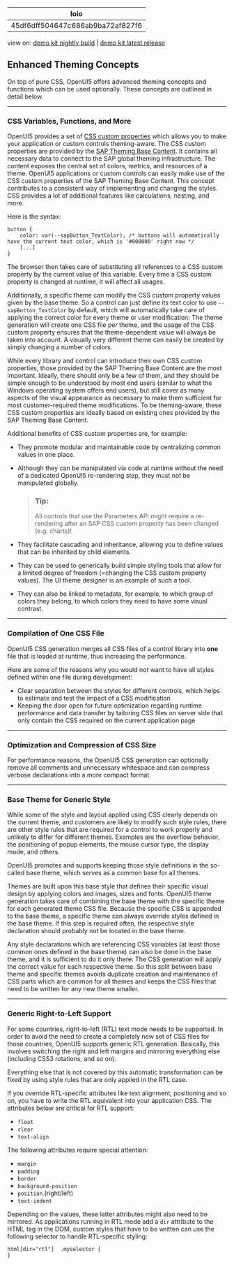 <!-- loio45df6dff504647c686ab9ba72af827f6 -->

| loio |
| -----|
| 45df6dff504647c686ab9ba72af827f6 |

<div id="loio">

view on: [demo kit nightly build](https://sdk.openui5.org/nightly/#/topic/45df6dff504647c686ab9ba72af827f6) | [demo kit latest release](https://sdk.openui5.org/topic/45df6dff504647c686ab9ba72af827f6)</div>

## Enhanced Theming Concepts

On top of pure CSS, OpenUI5 offers advanced theming concepts and functions which can be used optionally. These concepts are outlined in detail below.

***

<a name="loio45df6dff504647c686ab9ba72af827f6__section_CSS"/>

### CSS Variables, Functions, and More

OpenUI5 provides a set of [CSS custom properties](https://developer.mozilla.org/en-US/docs/Web/CSS/--*) which allows you to make your application or custom controls theming-aware. The CSS custom properties are provided by the [SAP Theming Base Content](https://github.com/SAP/theming-base-content). It contains all necessary data to connect to the SAP global theming infrastructure. The content exposes the central set of colors, metrics, and resources of a theme. OpenUI5 applications or custom controls can easily make use of the CSS custom properties of the SAP Theming Base Content. This concept contributes to a consistent way of implementing and changing the styles. CSS provides a lot of additional features like calculations, nesting, and more.

Here is the syntax:

```
button {
    color: var(--sapButton_TextColor); /* buttons will automatically have the current text color, which is '#000000' right now */
    [...]
}
```

The browser then takes care of substituting all references to a CSS custom property by the current value of this variable. Every time a CSS custom property is changed at runtime, it will affect all usages.

Additionally, a specific theme can modify the CSS custom property values given by the base theme. So a control can just define its text color to use `--sapButton_TextColor` by default, which will automatically take care of applying the correct color for every theme or user modification: The theme generation will create one CSS file per theme, and the usage of the CSS custom property ensures that the theme-dependent value will always be taken into account. A visually very different theme can easily be created by simply changing a number of colors.

While every library and control can introduce their own CSS custom properties, those provided by the SAP Theming Base Content are the most important. Ideally, there should only be a few of them, and they should be simple enough to be understood by most end users \(similar to what the Windows operating system offers end users\), but still cover as many aspects of the visual appearance as necessary to make them sufficient for most customer-required theme modifications. To be theming-aware, these CSS custom properties are ideally based on existing ones provided by the SAP Theming Base Content.

Additional benefits of CSS custom properties are, for example:

-   They promote modular and maintainable code by centralizing common values in one place.
-   Although they can be manipulated via code at runtime without the need of a dedicated OpenUI5 re-rendering step, they must not be manipulated globally.

    > ### Tip:  
    > All controls that use the Parameters API might require a re-rendering after an SAP CSS custom property has been changed \(e.g. charts\)!

-   They facilitate cascading and inheritance, allowing you to define values that can be inherited by child elements.
-   They can be used to generically build simple styling tools that allow for a limited degree of freedom \(=changing the CSS custom property values\). The UI theme designer is an example of such a tool.
-   They can also be linked to metadata, for example, to which group of colors they belong, to which colors they need to have some visual contrast.

***

### Compilation of One CSS File

OpenUI5 CSS generation merges all CSS files of a control library into **one** file that is loaded at runtime, thus increasing the performance.

Here are some of the reasons why you would not want to have all styles defined within one file during development:

-   Clear separation between the styles for different controls, which helps to estimate and test the impact of a CSS modification
-   Keeping the door open for future optimization regarding runtime performance and data transfer by tailoring CSS files on server side that only contain the CSS required on the current application page

***

### Optimization and Compression of CSS Size

For performance reasons, the OpenUI5 CSS generation can optionally remove all comments and unnecessary whitespace and can compress verbose declarations into a more compact format.

***

### Base Theme for Generic Style

While some of the style and layout applied using CSS clearly depends on the current theme, and customers are likely to modify such style rules, there are other style rules that are required for a control to work properly and unlikely to differ for different themes. Examples are the overflow behavior, the positioning of popup elements, the mouse cursor type, the display mode, and others.

OpenUI5 promotes and supports keeping those style definitions in the so-called base theme, which serves as a common base for all themes.

Themes are built upon this base style that defines their specific visual design by applying colors and images, sizes and fonts. OpenUI5 theme generation takes care of combining the base theme with the specific theme for each generated theme CSS file. Because the specific CSS is appended to the base theme, a specific theme can always override styles defined in the base theme. If this step is required often, the respective style declaration should probably not be located in the base theme.

Any style declarations which are referencing CSS variables \(at least those common ones defined in the base theme\) can also be done in the base theme, and it is sufficient to do it only there: The CSS generation will apply the correct value for each respective theme. So this split between base theme and specific themes avoids duplicate creation and maintenance of CSS parts which are common for all themes and keeps the CSS files that need to be written for any new theme smaller.

***

### Generic Right-to-Left Support

For some countries, right-to-left \(RTL\) text mode needs to be supported. In order to avoid the need to create a completely new set of CSS files for those countries, OpenUI5 supports generic RTL generation. Basically, this involves switching the right and left margins and mirroring everything else \(including CSS3 rotations, and so on\).

Everything else that is not covered by this automatic transformation can be fixed by using style rules that are only applied in the RTL case.

If you override RTL-specific attributes like text alignment, positioning and so on, you have to write the RTL equivalent into your application CSS. The attributes below are critical for RTL support:

-   `float`
-   `clear`
-   `text-align`

The following attributes require special attention:

-   `margin`
-   `padding`
-   `border`
-   `background-position`
-   `position` \(right/left\)
-   `text-indent`

Depending on the values, these latter attributes might also need to be mirrored. As applications running in RTL mode add a `dir` attribute to the HTML tag in the DOM, custom styles that have to be written can use the following selector to handle RTL-specific styling:

```
html[dir="rtl"]  .myselector {
}
```

